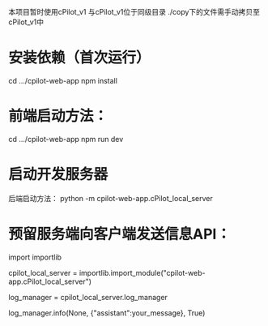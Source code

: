 本项目暂时使用cPilot_v1 与cPilot_v1位于同级目录 ./copy下的文件需手动拷贝至cPilot_v1中

# 安装依赖（首次运行）
cd .../cpilot-web-app
npm install

# 前端启动方法：
cd .../cpilot-web-app
npm run dev

# 启动开发服务器
后端启动方法： python -m cpilot-web-app.cPilot_local_server

# 预留服务端向客户端发送信息API：

import importlib 

cpilot_local_server = importlib.import_module("cpilot-web-app.cPilot_local_server") 

log_manager = cpilot_local_server.log_manager

log_manager.info(None, {"assistant":your_message}, True)
